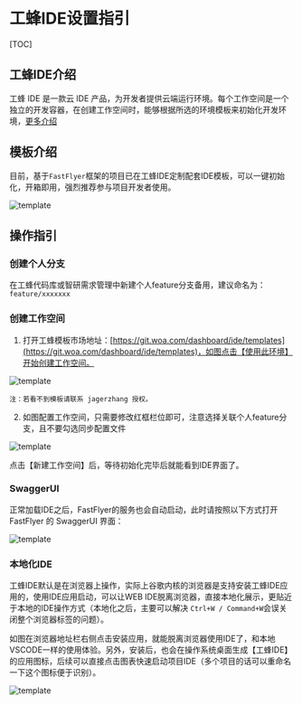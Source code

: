 # 工蜂IDE设置指引

[TOC]

## 工蜂IDE介绍
工蜂 IDE 是一款云 IDE 产品，为开发者提供云端运行环境。每个工作空间是一个独立的开发容器，在创建工作空间时，能够根据所选的环境模板来初始化开发环境，[更多介绍](https://km.woa.com/articles/show/605044)

## 模板介绍
目前，基于`FastFlyer`框架的项目已在工蜂IDE定制配套IDE模板，可以一键初始化，开箱即用，强烈推荐参与项目开发者使用。

![template](../static/gongfeng-ide2.png)

## 操作指引

### 创建个人分支

在工蜂代码库或智研需求管理中新建个人feature分支备用，建议命名为：`feature/xxxxxxx`

### 创建工作空间

1. 打开工蜂模板市场地址：[https://git.woa.com/dashboard/ide/templates](https://git.woa.com/dashboard/ide/templates)，如图点击【使用此环境】开始创建工作空间。

![template](../static/gongfeng-ide3.png)

`注：若看不到模板请联系 jagerzhang 授权。`


2. 如图配置工作空间，只需要修改红框栏位即可，注意选择关联个人feature分支，且不要勾选同步配置文件

![template](../static/gongfeng-ide4.png)

点击【新建工作空间】后，等待初始化完毕后就能看到IDE界面了。

### SwaggerUI

正常加载IDE之后，FastFlyer的服务也会自动启动，此时请按照以下方式打开 FastFlyer 的 SwaggerUI 界面：

![template](../static/gongfeng-ide5.png)

### 本地化IDE

工蜂IDE默认是在浏览器上操作，实际上谷歌内核的浏览器是支持安装工蜂IDE应用的，使用IDE应用启动，可以让WEB IDE脱离浏览器，直接本地化展示，更贴近于本地的IDE操作方式（本地化之后，主要可以解决 `Ctrl+W / Command+W`会误关闭整个浏览器标签的问题）。

如图在浏览器地址栏右侧点击安装应用，就能脱离浏览器使用IDE了，和本地VSCODE一样的使用体验。另外，安装后，也会在操作系统桌面生成【工蜂IDE】的应用图标，后续可以直接点击图表快速启动项目IDE（多个项目的话可以重命名一下这个图标便于识别）。

![template](../static/gongfeng-ide1.png)


<!-- 
#### IDE推荐设置

1. 打开IDE设置界面，搜索 `format` 关键词，找到如图位置，如红框所示，格式化方法使用yapf、勾选在保存文件的时候自动格式化：

![settings](../static/gongfeng-ide5.png)


2. 在IDE设置界面，搜索`flake8`，然后如图位置添加配置选项 `--max-line-length=120`：设置`flake8`的代码行宽限制规则，`flake8`默认的代码行不能超过`79`个字符，公司代码规范为`120`字符，这里按公司代码规范要求修改约束，方便开发。

![settings](../static/gongfeng-ide6.png)


#### IDE可选配置

1. 修改IDE颜色主题，如图选择一款自己喜欢的主题配色，有助于提升开发效率，喜欢暗色的推荐选择：`Solarized Dark`，喜欢亮色的推荐选择：`Solarized Light`

![settings](../static/gongfeng-ide7.png)

2. 修改为中文界面，喜欢中文本土化语言环境的可以如图设置下中文界面，有助于提升开发、设置效率，配置步骤如下：
使用键盘快捷键`Ctrl + Shift + P`（Windows/Linux）或`⌘ + Shift + P`（Mac）打开命令面板，然后键入`display`以筛选并显示`Configure Display Language`命令。按`Enter`，然后会按区域设置显示安装的语言列表，选择中文（Chinese）即可。  -->
